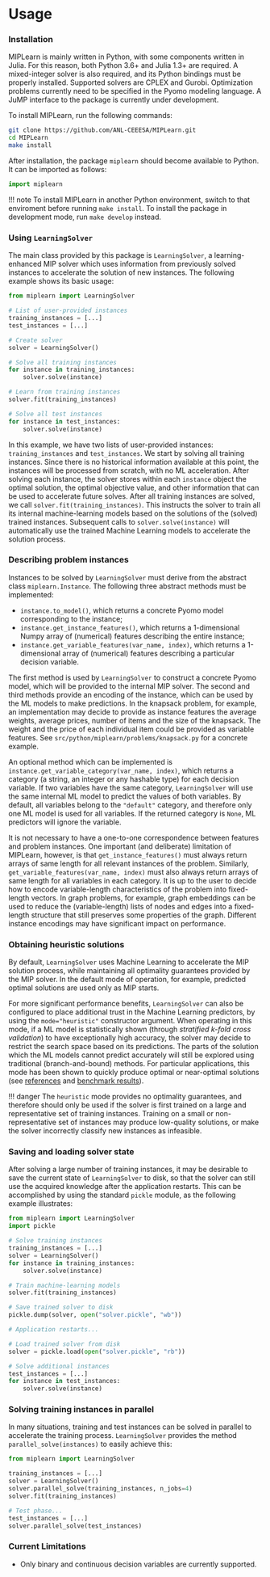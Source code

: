 # Usage


### Installation

MIPLearn is mainly written in Python, with some components written in Julia. For this
reason, both Python 3.6+ and Julia 1.3+ are required. A mixed-integer solver is also required, and
its Python bindings must be properly installed. Supported solvers are CPLEX and
Gurobi. Optimization problems currently need to be specified in the Pyomo modeling language.
A JuMP interface to the package is currently under development.

To install MIPLearn, run the following commands: 

```bash
git clone https://github.com/ANL-CEEESA/MIPLearn.git
cd MIPLearn
make install
```

After installation, the package `miplearn` should become available to Python. It can be imported
as follows:

```python
import miplearn
```

!!! note
    To install MIPLearn in another Python environment, switch to that enviroment before running `make install`. To install the package in development mode, run `make develop` instead.

### Using `LearningSolver`

The main class provided by this package is `LearningSolver`, a learning-enhanced MIP solver which uses information from previously solved instances to accelerate the solution of new instances. The following example shows its basic usage:

```python
from miplearn import LearningSolver

# List of user-provided instances
training_instances = [...] 
test_instances = [...]

# Create solver
solver = LearningSolver()

# Solve all training instances
for instance in training_instances:
    solver.solve(instance)

# Learn from training instances
solver.fit(training_instances)

# Solve all test instances
for instance in test_instances:
    solver.solve(instance)
```

In this example, we have two lists of user-provided instances: `training_instances` and `test_instances`. We start by solving all training instances. Since there is no historical information available at this point, the instances will be processed from scratch, with no ML acceleration. After solving each instance, the solver stores within each `instance` object the optimal solution, the optimal objective value, and other information that can be used to accelerate future solves. After all training instances are solved, we call `solver.fit(training_instances)`. This instructs the solver to train all its internal machine-learning models based on the solutions of the (solved) trained instances. Subsequent calls to `solver.solve(instance)` will automatically use the trained Machine Learning models to accelerate the solution process.


### Describing problem instances

Instances to be solved by `LearningSolver` must derive from the abstract class `miplearn.Instance`. The following three abstract methods must be implemented:

* `instance.to_model()`, which returns a concrete Pyomo model corresponding to the instance;
* `instance.get_instance_features()`, which returns a 1-dimensional Numpy array of (numerical) features describing the entire instance;
* `instance.get_variable_features(var_name, index)`, which returns a 1-dimensional array of (numerical) features describing a particular decision variable.

The first method is used by `LearningSolver` to construct a concrete Pyomo model, which will be provided to the internal MIP solver. The second and third methods provide an encoding of the instance, which can be used by the ML models to make predictions. In the knapsack problem, for example, an implementation may decide to provide as instance features the average weights, average prices, number of items and the size of the knapsack. The weight and the price of each individual item could be provided as variable features. See `src/python/miplearn/problems/knapsack.py` for a concrete example.

An optional method which can be implemented is `instance.get_variable_category(var_name, index)`, which returns a category (a string, an integer or any hashable type) for each decision variable. If two variables have the same category, `LearningSolver` will use the same internal ML model to predict the values of both variables. By default, all variables belong to the `"default"` category, and therefore only one ML model is used for all variables. If the returned category is `None`, ML predictors will ignore the variable.

It is not necessary to have a one-to-one correspondence between features and problem instances. One important (and deliberate) limitation of MIPLearn, however, is that `get_instance_features()` must always return arrays of same length for all relevant instances of the problem. Similarly, `get_variable_features(var_name, index)` must also always return arrays of same length for all variables in each category. It is up to the user to decide how to encode variable-length characteristics of the problem into fixed-length vectors. In graph problems, for example, graph embeddings can be used to reduce the (variable-length) lists of nodes and edges into a fixed-length structure that still preserves some properties of the graph. Different instance encodings may have significant impact on performance.


### Obtaining heuristic solutions

By default, `LearningSolver` uses Machine Learning to accelerate the MIP solution process, while maintaining all optimality guarantees provided by the MIP solver. In the default mode of operation, for example, predicted optimal solutions are used only as MIP starts.

For more significant performance benefits, `LearningSolver` can also be configured to place additional trust in the Machine Learning predictors, by using the `mode="heuristic"` constructor argument. When operating in this mode, if a ML model is statistically shown (through *stratified k-fold cross validation*) to have exceptionally high accuracy, the solver may decide to restrict the search space based on its predictions. The parts of the solution which the ML models cannot predict accurately will still be explored using traditional (branch-and-bound) methods.  For particular applications, this mode has been shown to quickly produce optimal or near-optimal solutions (see [references](about.md#references) and [benchmark results](benchmark.md)).


!!! danger
    The `heuristic` mode provides no optimality guarantees, and therefore should only be used if the solver is first trained on a large and representative set of training instances. Training on a small or non-representative set of instances may produce low-quality solutions, or make the solver incorrectly classify new instances as infeasible.


### Saving and loading solver state

After solving a large number of training instances, it may be desirable to save the current state of `LearningSolver` to disk, so that the solver can still use the acquired knowledge after the application restarts. This can be accomplished by using the standard `pickle` module, as the following example illustrates:

```python
from miplearn import LearningSolver
import pickle

# Solve training instances
training_instances = [...]
solver = LearningSolver()
for instance in training_instances:
    solver.solve(instance)

# Train machine-learning models
solver.fit(training_instances)

# Save trained solver to disk
pickle.dump(solver, open("solver.pickle", "wb"))

# Application restarts...

# Load trained solver from disk
solver = pickle.load(open("solver.pickle", "rb"))

# Solve additional instances
test_instances = [...]
for instance in test_instances:
    solver.solve(instance)
```


### Solving training instances in parallel

In many situations, training and test instances can be solved in parallel to accelerate the training process. `LearningSolver` provides the method `parallel_solve(instances)` to easily achieve this:

```python
from miplearn import LearningSolver

training_instances = [...]
solver = LearningSolver()
solver.parallel_solve(training_instances, n_jobs=4)
solver.fit(training_instances)

# Test phase...
test_instances = [...]
solver.parallel_solve(test_instances)
```


### Current Limitations

* Only binary and continuous decision variables are currently supported.
